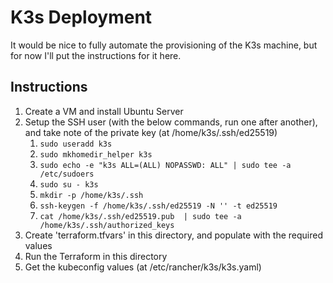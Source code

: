 # K3s Deployment

It would be nice to fully automate the provisioning of the K3s machine, but for now I'll put the instructions for it here.

## Instructions

1. Create a VM and install Ubuntu Server
2. Setup the SSH user (with the below commands, run one after another), and take note of the private key (at /home/k3s/.ssh/ed25519)
   1. ```sudo useradd k3s```
   2. ```sudo mkhomedir_helper k3s```
   3. ```sudo echo -e "k3s ALL=(ALL) NOPASSWD: ALL" | sudo tee -a /etc/sudoers```
   4. ```sudo su - k3s```
   5. ```mkdir -p /home/k3s/.ssh```
   6. ```ssh-keygen -f /home/k3s/.ssh/ed25519 -N '' -t ed25519```
   7. ```cat /home/k3s/.ssh/ed25519.pub  | sudo tee -a /home/k3s/.ssh/authorized_keys```
3. Create 'terraform.tfvars' in this directory, and populate with the required values
4. Run the Terraform in this directory
5. Get the kubeconfig values (at /etc/rancher/k3s/k3s.yaml)
